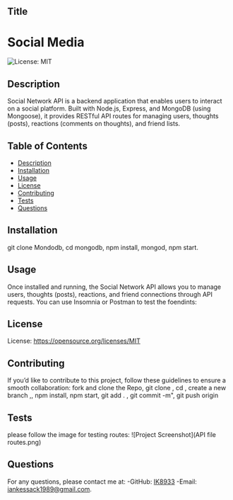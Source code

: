 ## Title
# Social Media
![License: MIT](https://img.shields.io/badge/License-MIT-yellow.svg)

## Description
Social Network API is a backend application that enables users to interact on a social platform. Built with Node.js, Express, and MongoDB (using Mongoose), it provides RESTful API routes for managing users, thoughts (posts), reactions (comments on thoughts), and friend lists.

## Table of Contents
- [Description](#description)
- [Installation](#installation)
- [Usage](#usage)
- [License](#license)
- [Contributing](#contributing)
- [Tests](#tests)
- [Questions](#questions)


## Installation
git clone Mondodb, cd mongodb, npm install, mongod, npm start.


## Usage
Once installed and running, the Social Network API allows you to manage users, thoughts (posts), reactions, and friend connections through API requests. You can use Insomnia or Postman to test the foendints: 

## License
License: https://opensource.org/licenses/MIT

## Contributing
If you’d like to contribute to this project, follow these guidelines to ensure a smooth collaboration: fork and clone the Repo, git clone <with your repo uri>, cd <yuor project folder>, create a new   branch ,, npm install, npm start, git add . , git commit -m", git push origin <your branch>

## Tests
please follow the image for testing routes:
![Project Screenshot](API file routes.png)


## Questions
For any questions, please contact me at:
-GitHub: [IK8933](https://github.com/IK8933)
-Email: [iankessack1989@gmail.com](mailto:iankessack1989@gmail.com).
